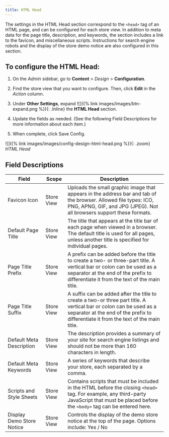 ```yaml
---
title: HTML Head
---
```


The settings in the HTML Head section correspond to the `<head>` tag of an HTML page, and can be configured for each store view. In addition to meta data for the page title, description, and keywords, the section includes a link to the favicon, and miscellaneous scripts. Instructions for search engine robots and the display of the store demo notice are also configured in this section.

## To configure the HTML Head:

1. On the _Admin_ sidebar, go to **Content** > _Design_ > **Configuration**.

1. Find the store view that you want to configure. Then, click **Edit** in the _Action_ column.

1. Under **Other Settings**, expand ![]({% link images/images/btn-expand.png %}){: .Inline} the **HTML Head** section.

1. Update the fields as needed. (See the following Field Descriptions for more information about each item.)

1. When complete, click <span class="btn">Save Config</span>.

![]({% link images/images/config-design-html-head.png %}){: .zoom}
_HTML Head_

## Field Descriptions

|Field|Scope|Description|
|--- |--- |--- |
|Favicon Icon|Store View|Uploads the small graphic image that appears in the address bar and tab of the browser. Allowed file types: ICO, PNG, APNG, GIF, and JPG (JPEG). Not all browsers support these formats.|
|Default Page Title|Store View|The title that appears at the title bar of each page when viewed in a  browser. The default title is used for all pages, unless another title is specified for individual pages.|
|Page Title Prefix|Store View|A prefix can be added before the title to create a two- or three-part title. A vertical bar or colon can be used  as a separator at the end of the prefix to differentiate it from the text of the main title.|
|Page Title Suffix|Store View|A suffix can be added after the title to create a two-or three part title. A vertical bar or colon can be used  as a separator at the end of the prefix to differentiate it from the text of the main title.|
|Default Meta Description|Store View|The description provides a summary of your site for search engine listings and should not be more than 160 characters in length.|
|Default Meta Keywords|Store View|A series of keywords that describe your store, each separated by a comma.|
|Scripts and Style Sheets|Store View|Contains scripts that must be included in the HTML before the closing `<head>` tag. For example, any third-party JavaScript that must be placed before the `<body>` tag can be entered here.|
|Display Demo Store Notice|Store View|Controls the display of the demo store notice at the top of the page. Options include: Yes / No|
